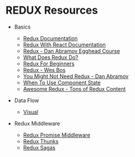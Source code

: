 # REDUX Resources

* Basics

  * [Redux Documentation](https://redux.js.org/)
  * [Redux With React Documentation](https://redux.js.org/docs/basics/UsageWithReact.html)
  * [Redux - Dan Abramov Egghead Course](https://egghead.io/redux)
  * [What Does Redux Do?](https://daveceddia.com/what-does-redux-do/)
  * [Redux For Beginners](https://codeburst.io/react-redux-tutorial-for-beginners-learning-redux-in-2018-530f6deca43)
  * [Redux - Wes Bos](https://learnredux.com/)
  * [You Might Not Need Redux - Dan Abramov](https://medium.com/@dan_abramov/you-might-not-need-redux-be46360cf367)
  * [When To Use Component State](https://redux.js.org/docs/faq/OrganizingState.html)
  * [Awesome Redux - Tons of Redux Content](https://github.com/xgrommx/awesome-redux)

* Data Flow

  * [Visual](https://camo.githubusercontent.com/5aba89b6daab934631adffc1f301d17bb273268b/68747470733a2f2f73332e616d617a6f6e6177732e636f6d2f6d656469612d702e736c69642e65732f75706c6f6164732f3336343831322f696d616765732f323438343535322f415243482d5265647578322d7265616c2e676966)

* Redux Middleware

  * [Redux Promise Middleware](https://github.com/pburtchaell/redux-promise-middleware)
  * [Redux Thunks](https://github.com/gaearon/redux-thunk)
  * [Redux Sagas](https://github.com/redux-saga/redux-saga)
